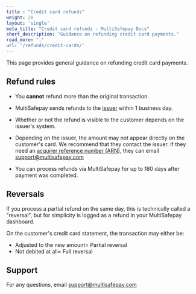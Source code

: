 ```yaml
---
title : "Credit card refunds"
weight: 20
layout: 'single'
meta_title: "Credit card refunds - MultiSafepay Docs"
short_description: "Guidance on refunding credit card payments."
read_more: "."
url: '/refunds/credit-cards/'
---
```

This page provides general guidance on refunding credit card payments. 

## Refund rules

- You **cannot** refund more than the original transaction. 

- MultiSafepay sends refunds to the [issuer](/glossaries/multisafepay-glossary/#issuer) within 1 business day.

- Whether or not the refund is visible to the customer depends on the issuer's system.

- Depending on the issuer, the amount may not appear directly on the customer's card. We recommend that they contact the issuer. If they need an [acquirer reference number (ARN)](/credit-cards-user-guide/glossary/#acquirer-reference-number-arn), they can email <support@multisafepay.com> 

- You can process refunds via MultiSafepay for up to 180 days after payment was completed. 

## Reversals

If you process a partial refund on the same day, this is technically called a "reversal", but for simplicity is logged as a refund in your MultiSafepay dashboard. 

On the customer's credit card statement, the transaction may either be:

- Adjusted to the new amount= Partial reversal
- Not debited at all= Full reversal

## Support

For any questions, email <support@multisafepay.com>
